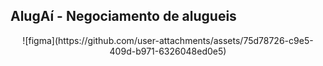 ## AlugAí - Negociamento de alugueis

<div align="center">
![figma](https://github.com/user-attachments/assets/75d78726-c9e5-409d-b971-6326048ed0e5)
</div>
